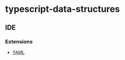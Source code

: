 # typescript-data-structures


## IDE

### Extensions

- [YAML](https://marketplace.visualstudio.com/items?itemName=redhat.vscode-yaml)